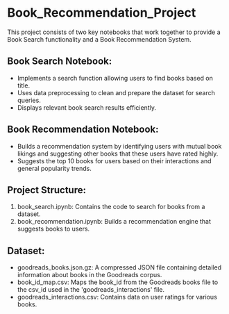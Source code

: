 # Book_Recommendation_Project

This project consists of two key notebooks that work together to provide a Book Search functionality and a Book Recommendation System.

## Book Search Notebook:

* Implements a search function allowing users to find books based on title.
* Uses data preprocessing to clean and prepare the dataset for search queries.
* Displays relevant book search results efficiently.

## Book Recommendation Notebook:

* Builds a recommendation system by identifying users with mutual book likings and suggesting other books that these users have rated highly.
* Suggests the top 10 books for users based on their interactions and general popularity trends.
  
## Project Structure:
1. book_search.ipynb: Contains the code to search for books from a dataset.
2. book_recommendation.ipynb: Builds a recommendation engine that suggests books to users.

## Dataset:
* goodreads_books.json.gz: A compressed JSON file containing detailed information about books in the Goodreads corpus.
* book_id_map.csv: Maps the book_id from the Goodreads books file to the csv_id used in the 'goodreads_interactions' file.
* goodreads_interactions.csv: Contains data on user ratings for various books.

